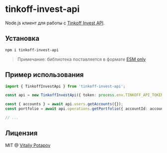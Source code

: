 # tinkoff-invest-api
Node.js клиент для работы с [Tinkoff Invest API](https://tinkoff.github.io/investAPI/).

## Установка
```
npm i tinkoff-invest-api
```
> Примечание: библиотека поставляется в формате [ESM only](https://gist.github.com/sindresorhus/a39789f98801d908bbc7ff3ecc99d99c)

## Пример использования
```ts
import { TinkoffInvestApi } from 'tinkoff-invest-api';

const api = new TinkoffInvestApi({ token: process.env.TINKOFF_API_TOKEN! });

const { accounts } = await api.users.getAccounts({});
const portfolio = await api.operations.getPortfolio({ accountId: accounts[0].id });

// ...

```

## Лицензия
MIT @ [Vitaliy Potapov](https://github.com/vitalets)
